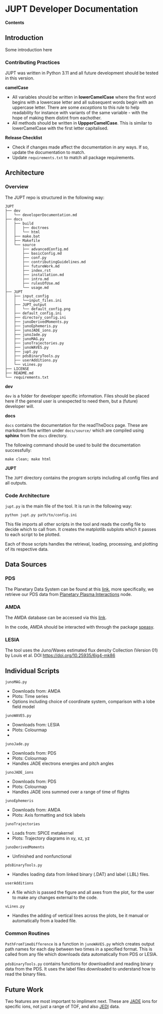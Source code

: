 # JUPT Developer Documentation

**Contents**


## Introduction
Some introduction here

### Contributing Practices
JUPT was written in Python 3.11 and all future development should be tested in this version.

**camelCase**
* All variables should be written in **lowerCamelCase** where the first word begins with a lowercase letter and all subsequent words begin with an uppercase letter. There are some *exceptions* to this rule to help readability for instance with variants of the same variable - with the hope of making them distint from eachother.
* All methods should be written in **UppperCamelCase**. This is similar to lowerCamelCase with the first letter capitalised.

**Release Checklist**
* Check if changes made affect the documentation in any ways. If so, update the documentation to match.
* Update `requirements.txt` to match all package requirements.

## Architecture

### Overview
The JUPT repo is structured in the following way:

```
JUPT
├── dev
│   └── developerDocumentation.md
├── docs
│   ├── build
│   │   ├── doctrees
│   │   └── html
│   ├── make.bat
│   ├── Makefile
│   └── source
│       ├── advancedConfig.md
│       ├── basicConfig.md
│       ├── conf.py
│       ├── contributingGuidelines.md
│       ├── futureWork.md
│       ├── index.rst
│       ├── installation.md
│       ├── intro.md
│       ├── rulesOfUse.md
│       └── usage.md
├── JUPT
│   ├── input_config
│   │   └──input_files.ini
│   ├── JUPT_output
│   │   └── default_config.png
│   ├── default_config.ini
│   ├── directory_config.ini
│   ├── junoDerivedMoments.py
│   ├── junoEphemeris.py
│   ├── junoJADE_ions.py
│   ├── junoJade.py
│   ├── junoMAG.py
│   ├── junoTrajectories.py
│   ├── junoWAVES.py
│   ├── jupt.py
│   ├── pdsBinaryTools.py
│   ├── userAdditions.py
│   └── vLines.py
├── LICENSE
├── README.md
└── requirements.txt
```

**dev**

`dev` is a folder for developer specific information. Files should be placed here if the general user is unexpected to need them, but a (future) developer will.

**docs**

`docs` contains the documentation for the readTheDocs page. These are markdown files written under `docs/source/` which are compiled using **sphinx** from the `docs` directory.

The following command should be used to build the documentation successfully:

```shell
make clean; make html
```

**JUPT**

The `JUPT` directory contains the program scripts including all config files and all outputs.

### Code Architecture
`jupt.py` is the main file of the tool. It is run in the following way:

```shell
python jupt.py path/to/config.ini
```

This file imports all other scripts in the tool and reads the config file to decide which to call from. It creates the matplotlib subplots which it passes to each script to be plotted.

Each of those scripts handles the retrieval, loading, processing, and plotting of its respective data.

## Data Sources

### PDS
The Planetary Data System can be found at this [link](https://pds.nasa.gov/), more specifically, we retrieve our PDS data from [Planetary Plasma Interactions](https://pds-ppi.igpp.ucla.edu/) node.

### AMDA
The AMDA database can be accessed via this [link](http://amda.irap.omp.eu/).

In the code, AMDA should be interacted with through the package [speasy](https://speasy.readthedocs.io/en/latest/).

### LESIA

The tool uses the Juno/Waves estimated flux density Collection (Version 01) by Louis et al. DOI https://doi.org/10.25935/6jg4-mk86

## Individual Scripts

`junoMAG.py`
* Downloads from: AMDA
* Plots: Time series
* Options including choice of coordinate system, comparison with a lobe field model

`junoWAVES.py`
* Downloads from: LESIA
* Plots: Colourmap
* 

`junoJade.py`
* Downloads from: PDS
* Plots: Colourmap
* Handles JADE electrons energies and pitch angles

`junoJADE_ions`
* Downloads from: PDS
* Plots: Colourmap
* Handles JADE ions summed over a range of time of flights

`junoEphemeris`
* Downloads from: AMDA
* Plots: Axis formatting and tick labels

`junoTrajectories`
* Loads from: SPICE metakernel
* Plots: Trajectory diagrams in xy, xz, yz

`junoDerivedMoments`
* Unfinished and nonfunctional

`pdsBinaryTools.py`
* Handles loading data from linked binary (.DAT) and label (.LBL) files.

`userAdditions`
* A file which is passed the figure and all axes from the plot, for the user to make any changes external to the code.

`vLines.py`
* Handles the adding of vertical lines across the plots, be it manual or automatically from a loaded file.

### Common Routines

`PathFromTimeDifference` is a function in `junoWAVES.py` which creates output path names for each day between two times in a specified format. This is called from any file which downloads data automatically from PDS or LESIA.

`pdsBinaryTools.py` contains functions for downloadind and reading binary data from the PDS. It uses the label files downloaded to understand how to read the binary files.

## Future Work

Two features are most important to impliment next. These are [JADE](https://pds-ppi.igpp.ucla.edu/search/view/?f=yes&id=pds://PPI/JNO-J_SW-JAD-5-CALIBRATED-V1.0) ions for specific ions, not just a range of TOF, and also [JEDI](https://pds-ppi.igpp.ucla.edu/search/view/?f=yes&id=pds://PPI/JNO-J-JED-3-CDR-V1.0) data.
